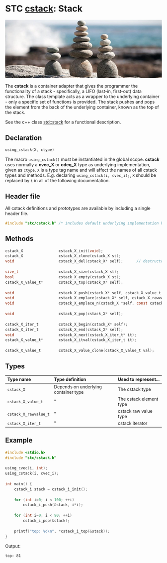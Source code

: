 # STC [cstack](../stc/cstack.h): Stack
![Stack](pics/stack.jpg)

The **cstack** is a container adapter that gives the programmer the functionality of a stack - specifically, a LIFO (last-in, first-out) data structure. The class template acts as a wrapper to the underlying container - only a specific set of functions is provided. The stack pushes and pops the element from the back of the underlying container, known as the top of the stack.

See the c++ class [std::stack](https://en.cppreference.com/w/cpp/container/stack)  for a functional description.

## Declaration

```c
using_cstack(X, ctype)
```
The macro `using_cstack()` must be instantiated in the global scope. **cstack** uses normally
a **cvec_X** or **cdeq_X** type as underlying implementation, given as `ctype`. `X` is a type tag name and will
affect the names of all cstack types and methods. E.g. declaring `using_cstack(i, cvec_i);`,
`X` should be replaced by `i` in all of the following documentation.

## Header file

All cstack definitions and prototypes are available by including a single header file.

```c
#include "stc/cstack.h" /* includes default underlying implementation header cvec.h */
```

## Methods

```c
cstack_X                cstack_X_init(void);
cstack_X                cstack_X_clone(cstack_X st);
void                    cstack_X_del(cstack_X* self);      // destructor

size_t                  cstack_X_size(cstack_X st);
bool                    cstack_X_empty(cstack_X st);
cstack_X_value_t*       cstack_X_top(cstack_X* self);

void                    cstack_X_push(cstack_X* self, cstack_X_value_t value);
void                    cstack_X_emplace(cstack_X* self, cstack_X_rawvalue_t raw);
void                    cstack_X_emplace_n(cstack_X *self, const cstack_X_rawvalue_t arr[], size_t size);

void                    cstack_X_pop(cstack_X* self);

cstack_X_iter_t         cstack_X_begin(cstack_X* self);
cstack_X_iter_t         cstack_X_end(cstack_X* self);
void                    cstack_X_next(cstack_X_iter_t* it);
cstack_X_value_t*       cstack_X_itval(cstack_X_iter_t it);

cstack_X_value_t        cstack_X_value_clone(cstack_X_value_t val);
```

## Types

| Type name             | Type definition                        | Used to represent...        |
|:----------------------|:---------------------------------------|:----------------------------|
| `cstack_X`            | Depends on underlying container type   | The cstack type             |
| `cstack_X_value_t`    |                   "                    | The cstack element type     |
| `cstack_X_rawvalue_t` |                   "                    | cstack raw value type       |
| `cstack_X_iter_t`     |                   "                    | cstack iterator             |

## Example
```c
#include <stdio.h>
#include "stc/cstack.h"

using_cvec(i, int);
using_cstack(i, cvec_i);

int main() {
    cstack_i stack = cstack_i_init();

    for (int i=0; i < 100; ++i)
        cstack_i_push(&stack, i*i);

    for (int i=0; i < 90; ++i)
        cstack_i_pop(&stack);

    printf("top: %d\n", *cstack_i_top(&stack));
}
```
Output:
```
top: 81
```